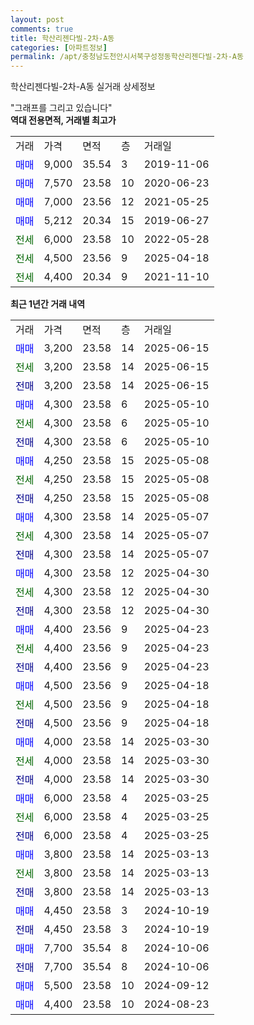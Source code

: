 ```yaml
---
layout: post
comments: true
title: 학산리젠다빌-2차-A동
categories: [아파트정보]
permalink: /apt/충청남도천안시서북구성정동학산리젠다빌-2차-A동
---
```


학산리젠다빌-2차-A동 실거래 상세정보

<script type="text/javascript">
  google.charts.load('current', {'packages':['line', 'corechart']});
  google.charts.setOnLoadCallback(drawChart);

  function drawChart() {
    var data = new google.visualization.DataTable();
    data.addColumn('date', '거래일');
    data.addColumn('number', "매매");
    data.addColumn('number', "전세");
    data.addColumn('number', "전매");

    data.addRows([[new Date(Date.parse("2025-06-15")), 3200, null, null], [new Date(Date.parse("2025-06-15")), null, 3200, null], [new Date(Date.parse("2025-06-15")), null, null, 3200], [new Date(Date.parse("2025-05-10")), 4300, null, null], [new Date(Date.parse("2025-05-10")), null, 4300, null], [new Date(Date.parse("2025-05-10")), null, null, 4300], [new Date(Date.parse("2025-05-08")), 4250, null, null], [new Date(Date.parse("2025-05-08")), null, 4250, null], [new Date(Date.parse("2025-05-08")), null, null, 4250], [new Date(Date.parse("2025-05-07")), 4300, null, null], [new Date(Date.parse("2025-05-07")), null, 4300, null], [new Date(Date.parse("2025-05-07")), null, null, 4300], [new Date(Date.parse("2025-04-30")), 4300, null, null], [new Date(Date.parse("2025-04-30")), null, 4300, null], [new Date(Date.parse("2025-04-30")), null, null, 4300], [new Date(Date.parse("2025-04-23")), 4400, null, null], [new Date(Date.parse("2025-04-23")), null, 4400, null], [new Date(Date.parse("2025-04-23")), null, null, 4400], [new Date(Date.parse("2025-04-18")), 4500, null, null], [new Date(Date.parse("2025-04-18")), null, 4500, null], [new Date(Date.parse("2025-04-18")), null, null, 4500], [new Date(Date.parse("2025-03-30")), 4000, null, null], [new Date(Date.parse("2025-03-30")), null, 4000, null], [new Date(Date.parse("2025-03-30")), null, null, 4000], [new Date(Date.parse("2025-03-25")), 6000, null, null], [new Date(Date.parse("2025-03-25")), null, 6000, null], [new Date(Date.parse("2025-03-25")), null, null, 6000], [new Date(Date.parse("2025-03-13")), 3800, null, null], [new Date(Date.parse("2025-03-13")), null, 3800, null], [new Date(Date.parse("2025-03-13")), null, null, 3800], [new Date(Date.parse("2024-10-19")), 4450, null, null], [new Date(Date.parse("2024-10-19")), null, null, 4450], [new Date(Date.parse("2024-10-06")), 7700, null, null], [new Date(Date.parse("2024-10-06")), null, null, 7700], [new Date(Date.parse("2024-09-12")), 5500, null, null], [new Date(Date.parse("2024-08-23")), 4400, null, null]]);

    var options = {
      hAxis: {
        format: 'yyyy/MM/dd'
      },    
      lineWidth: 0,
      pointsVisible: true,    
      title: '최근 1년간 유형별 실거래가 분포',
      legend: { position: 'bottom' }
    };

    var formatter = new google.visualization.NumberFormat({pattern:'###,###'} );
    formatter.format(data, 1);
    formatter.format(data, 2);
    
    setTimeout(function() {
        var chart = new google.visualization.LineChart(document.getElementById('columnchart_material'));
        chart.draw(data, (options));
        document.getElementById('loading').style.display = 'none';
    }, 200);
  }
</script>


<div id="loading" style="z-index:20; display: block; margin-left: 0px">"그래프를 그리고 있습니다"</div>
<div id="columnchart_material" style="width: 95%; margin-left: 0px; display: block"></div>
<!-- contents start -->
<b>역대 전용면적, 거래별 최고가</b>
<table class="sortable">
    <tr>
      <td>거래</td>
      <td>가격</td>
      <td>면적</td>
      <td>층</td>
      <td>거래일</td>
    </tr>
        <tr>
          <td><a style="color: blue">매매</a></td>
          <td>9,000</td>
          <td>35.54</td>
          <td>3</td>
          <td>2019-11-06</td>
        </tr>            <tr>
          <td><a style="color: blue">매매</a></td>
          <td>7,570</td>
          <td>23.58</td>
          <td>10</td>
          <td>2020-06-23</td>
        </tr>            <tr>
          <td><a style="color: blue">매매</a></td>
          <td>7,000</td>
          <td>23.56</td>
          <td>12</td>
          <td>2021-05-25</td>
        </tr>            <tr>
          <td><a style="color: blue">매매</a></td>
          <td>5,212</td>
          <td>20.34</td>
          <td>15</td>
          <td>2019-06-27</td>
        </tr>        
        <tr>
              <td><a style="color: darkgreen">전세</a></td>
              <td>6,000</td>
              <td>23.58</td>
              <td>10</td>
              <td>2022-05-28</td>
            </tr>            <tr>
              <td><a style="color: darkgreen">전세</a></td>
              <td>4,500</td>
              <td>23.56</td>
              <td>9</td>
              <td>2025-04-18</td>
            </tr>            <tr>
              <td><a style="color: darkgreen">전세</a></td>
              <td>4,400</td>
              <td>20.34</td>
              <td>9</td>
              <td>2021-11-10</td>
            </tr>        
    
</table>

<b>최근 1년간 거래 내역</b>

<table class="sortable">
    <tr>
      <td>거래</td>
      <td>가격</td>
      <td>면적</td>
      <td>층</td>
      <td>거래일</td>
    </tr>
    <tr>
      <td><a style="color: blue">매매</a></td>
      <td>3,200</td>
      <td>23.58</td>
      <td>14</td>
      <td>2025-06-15</td>
    </tr>          <tr>
      <td><a style="color: darkgreen">전세</a></td>
      <td>3,200</td>
      <td>23.58</td>
      <td>14</td>
      <td>2025-06-15</td>
    </tr>          <tr>
      <td><a style="color: darkblue">전매</a></td>
      <td>3,200</td>
      <td>23.58</td>
      <td>14</td>
      <td>2025-06-15</td>
    </tr>          <tr>
      <td><a style="color: blue">매매</a></td>
      <td>4,300</td>
      <td>23.58</td>
      <td>6</td>
      <td>2025-05-10</td>
    </tr>          <tr>
      <td><a style="color: darkgreen">전세</a></td>
      <td>4,300</td>
      <td>23.58</td>
      <td>6</td>
      <td>2025-05-10</td>
    </tr>          <tr>
      <td><a style="color: darkblue">전매</a></td>
      <td>4,300</td>
      <td>23.58</td>
      <td>6</td>
      <td>2025-05-10</td>
    </tr>          <tr>
      <td><a style="color: blue">매매</a></td>
      <td>4,250</td>
      <td>23.58</td>
      <td>15</td>
      <td>2025-05-08</td>
    </tr>          <tr>
      <td><a style="color: darkgreen">전세</a></td>
      <td>4,250</td>
      <td>23.58</td>
      <td>15</td>
      <td>2025-05-08</td>
    </tr>          <tr>
      <td><a style="color: darkblue">전매</a></td>
      <td>4,250</td>
      <td>23.58</td>
      <td>15</td>
      <td>2025-05-08</td>
    </tr>          <tr>
      <td><a style="color: blue">매매</a></td>
      <td>4,300</td>
      <td>23.58</td>
      <td>14</td>
      <td>2025-05-07</td>
    </tr>          <tr>
      <td><a style="color: darkgreen">전세</a></td>
      <td>4,300</td>
      <td>23.58</td>
      <td>14</td>
      <td>2025-05-07</td>
    </tr>          <tr>
      <td><a style="color: darkblue">전매</a></td>
      <td>4,300</td>
      <td>23.58</td>
      <td>14</td>
      <td>2025-05-07</td>
    </tr>          <tr>
      <td><a style="color: blue">매매</a></td>
      <td>4,300</td>
      <td>23.58</td>
      <td>12</td>
      <td>2025-04-30</td>
    </tr>          <tr>
      <td><a style="color: darkgreen">전세</a></td>
      <td>4,300</td>
      <td>23.58</td>
      <td>12</td>
      <td>2025-04-30</td>
    </tr>          <tr>
      <td><a style="color: darkblue">전매</a></td>
      <td>4,300</td>
      <td>23.58</td>
      <td>12</td>
      <td>2025-04-30</td>
    </tr>          <tr>
      <td><a style="color: blue">매매</a></td>
      <td>4,400</td>
      <td>23.56</td>
      <td>9</td>
      <td>2025-04-23</td>
    </tr>          <tr>
      <td><a style="color: darkgreen">전세</a></td>
      <td>4,400</td>
      <td>23.56</td>
      <td>9</td>
      <td>2025-04-23</td>
    </tr>          <tr>
      <td><a style="color: darkblue">전매</a></td>
      <td>4,400</td>
      <td>23.56</td>
      <td>9</td>
      <td>2025-04-23</td>
    </tr>          <tr>
      <td><a style="color: blue">매매</a></td>
      <td>4,500</td>
      <td>23.56</td>
      <td>9</td>
      <td>2025-04-18</td>
    </tr>          <tr>
      <td><a style="color: darkgreen">전세</a></td>
      <td>4,500</td>
      <td>23.56</td>
      <td>9</td>
      <td>2025-04-18</td>
    </tr>          <tr>
      <td><a style="color: darkblue">전매</a></td>
      <td>4,500</td>
      <td>23.56</td>
      <td>9</td>
      <td>2025-04-18</td>
    </tr>          <tr>
      <td><a style="color: blue">매매</a></td>
      <td>4,000</td>
      <td>23.58</td>
      <td>14</td>
      <td>2025-03-30</td>
    </tr>          <tr>
      <td><a style="color: darkgreen">전세</a></td>
      <td>4,000</td>
      <td>23.58</td>
      <td>14</td>
      <td>2025-03-30</td>
    </tr>          <tr>
      <td><a style="color: darkblue">전매</a></td>
      <td>4,000</td>
      <td>23.58</td>
      <td>14</td>
      <td>2025-03-30</td>
    </tr>          <tr>
      <td><a style="color: blue">매매</a></td>
      <td>6,000</td>
      <td>23.58</td>
      <td>4</td>
      <td>2025-03-25</td>
    </tr>          <tr>
      <td><a style="color: darkgreen">전세</a></td>
      <td>6,000</td>
      <td>23.58</td>
      <td>4</td>
      <td>2025-03-25</td>
    </tr>          <tr>
      <td><a style="color: darkblue">전매</a></td>
      <td>6,000</td>
      <td>23.58</td>
      <td>4</td>
      <td>2025-03-25</td>
    </tr>          <tr>
      <td><a style="color: blue">매매</a></td>
      <td>3,800</td>
      <td>23.58</td>
      <td>14</td>
      <td>2025-03-13</td>
    </tr>          <tr>
      <td><a style="color: darkgreen">전세</a></td>
      <td>3,800</td>
      <td>23.58</td>
      <td>14</td>
      <td>2025-03-13</td>
    </tr>          <tr>
      <td><a style="color: darkblue">전매</a></td>
      <td>3,800</td>
      <td>23.58</td>
      <td>14</td>
      <td>2025-03-13</td>
    </tr>          <tr>
      <td><a style="color: blue">매매</a></td>
      <td>4,450</td>
      <td>23.58</td>
      <td>3</td>
      <td>2024-10-19</td>
    </tr>          <tr>
      <td><a style="color: darkblue">전매</a></td>
      <td>4,450</td>
      <td>23.58</td>
      <td>3</td>
      <td>2024-10-19</td>
    </tr>          <tr>
      <td><a style="color: blue">매매</a></td>
      <td>7,700</td>
      <td>35.54</td>
      <td>8</td>
      <td>2024-10-06</td>
    </tr>          <tr>
      <td><a style="color: darkblue">전매</a></td>
      <td>7,700</td>
      <td>35.54</td>
      <td>8</td>
      <td>2024-10-06</td>
    </tr>          <tr>
      <td><a style="color: blue">매매</a></td>
      <td>5,500</td>
      <td>23.58</td>
      <td>10</td>
      <td>2024-09-12</td>
    </tr>          <tr>
      <td><a style="color: blue">매매</a></td>
      <td>4,400</td>
      <td>23.58</td>
      <td>10</td>
      <td>2024-08-23</td>
    </tr>      </table>
<!-- contents end -->    

